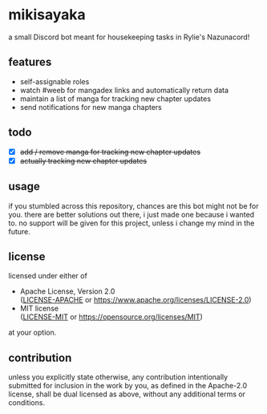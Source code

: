 # mikisayaka

a small Discord bot meant for housekeeping tasks in Rylie's Nazunacord!

## features

- self-assignable roles
- watch #weeb for mangadex links and automatically return data
- maintain a list of manga for tracking new chapter updates
- send notifications for new manga chapters

## todo

- [x] ~~add / remove manga for tracking new chapter updates~~
- [x] ~~actually tracking new chapter updates~~

## usage

if you stumbled across this repository, chances are this bot might not be for you. there are better solutions out there, i just made one because i wanted to. no support will be given for this project, unless i change my mind in the future.

## license

licensed under either of

-   Apache License, Version 2.0 \
    ([LICENSE-APACHE](LICENSE-APACHE) or https://www.apache.org/licenses/LICENSE-2.0)
-   MIT license \
    ([LICENSE-MIT](LICENSE-MIT) or https://opensource.org/licenses/MIT)

at your option.

## contribution

unless you explicitly state otherwise, any contribution intentionally submitted for inclusion in the work by you, as defined in the Apache-2.0 license, shall be dual licensed as above, without any additional terms or conditions.
